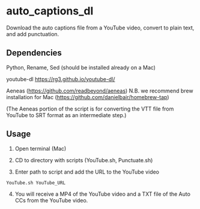 # auto_captions_dl
Download the auto captions file from a YouTube video, convert to plain text, and add punctuation.

## Dependencies
Python, Rename, Sed (should be installed already on a Mac)

youtube-dl
https://rg3.github.io/youtube-dl/

Aeneas (https://github.com/readbeyond/aeneas)
N.B. we recommend brew installation for Mac (https://github.com/danielbair/homebrew-tap)

(The Aeneas portion of the script is for converting the VTT file from YouTube to SRT format as an intermediate step.)

## Usage
1) Open terminal (Mac)

2) CD to directory with scripts (YouTube.sh, Punctuate.sh)

3) Enter path to script and add the URL to the YouTube video

`YouTube.sh YouTube_URL`

4) You will receive a MP4 of the YouTube video and a TXT file of the Auto CCs from the YouTube video.
